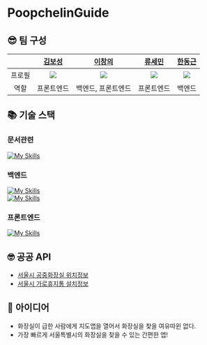 # PoopchelinGuide

## 😎 팀 구성
|  |[김보성](https://github.com/NangManBo)|[이창의](https://github.com/changuii) |[류세민](https://github.com/ryusemin) | [한동근](https://github.com/l0o0lv)|
| :--:| :--:| :--:| :--:| :--:|
| 프로필 | ![](https://avatars.githubusercontent.com/u/124684536?v=4)| ![](https://avatars.githubusercontent.com/u/122252160?v=4) | ![](https://avatars.githubusercontent.com/u/113248843?v=4) | ![](https://avatars.githubusercontent.com/u/128709695?v=4)
| 역할 | 프론트엔드 | 백엔드, 프론트엔드 | 프론트엔드 | 백엔드| 

## 📚 기술 스택
### 문서관련
[![My Skills](https://skillicons.dev/icons?i=notion)](https://skillicons.dev)  

### 백엔드
[![My Skills](https://skillicons.dev/icons?i=spring,mysql,hibernate)](https://skillicons.dev)  
[![My Skills](https://skillicons.dev/icons?i=aws,docker,ubuntu)](https://skillicons.dev)    

### 프론트엔드
[![My Skills](https://skillicons.dev/icons?i=react,netlify)](https://skillicons.dev)

## 🤓 공공 API
- [서울시 공중화장실 위치정보](https://data.seoul.go.kr/dataList/OA-162/S/1/datasetView.do)
- [서울시 가로휴지통 설치정보](https://data.seoul.go.kr/dataList/OA-15069/F/1/datasetView.do)

## 📌 아이디어
- 화장실이 급한 사람에게 지도앱을 열어서 화장실을 찾을 여유따윈 없다.
- 가장 빠르게 서울특별시의 화장실을 찾을 수 있는 간편한 앱!
